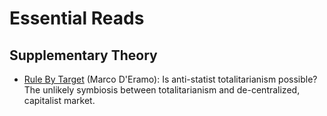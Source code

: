 # Essential Reads
## Supplementary Theory
- [Rule By Target](https://newleftreview.org/sidecar/posts/rule-by-target) (Marco D'Eramo): Is anti-statist totalitarianism possible? The unlikely symbiosis between totalitarianism and de-centralized, capitalist market. 
